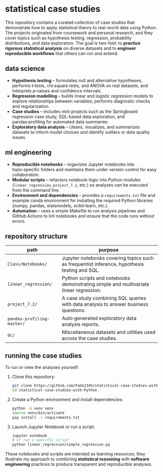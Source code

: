 # statistical case studies

This repository contains a curated collection of case studies that demonstrate how to apply statistical theory to real-world data using Python.  The projects originated from coursework and personal research, and they cover topics such as hypothesis testing, regression, probability distributions, and data exploration.  The goal is two-fold: to **practice rigorous statistical analysis** on diverse datasets and to **engineer reproducible workflows** that others can run and extend.

## data science

- **Hypothesis testing** – formulates null and alternative hypotheses, performs t‑tests, chi‑square tests, and ANOVA on real datasets, and interprets p‑values and confidence intervals.
- **Regression modelling** – builds linear and logistic regression models to explore relationships between variables; performs diagnostic checks and regularization.
- **Case studies** – includes mini projects such as the Springboard regression case study, SQL-based data exploration, and pandas‑profiling for automated data summaries.
- **Exploratory data analysis** – cleans, visualizes, and summarizes datasets to inform model choices and identify outliers or data quality issues.

## ml engineering

- **Reproducible notebooks** – organizes Jupyter notebooks into topic‑specific folders and maintains them under version control for easy collaboration.
- **Modular scripts** – refactors notebook logic into Python modules (`linear_regression`, `project_7.2`, etc.) so analyses can be executed from the command line.
- **Environment and dependencies** – provides a `requirements.txt` file and example conda environment for installing the required Python libraries (numpy, pandas, statsmodels, scikit‑learn, etc.).
- **Automation** – uses a simple Makefile to run analysis pipelines and GitHub Actions to lint notebooks and ensure that the code runs without errors.

## repository structure

| path | purpose |
|------|---------|
| `Class/Notebooks/` | Jupyter notebooks covering topics such as frequentist inference, hypothesis testing and SQL. |
| `linear_regression/` | Python scripts and notebooks demonstrating simple and multivariate linear regression. |
| `project_7.2/` | A case study combining SQL queries with data analysis to answer business questions. |
| `pandas-profiling-master/` | Auto‑generated exploratory data analysis reports. |
| `dc/` | Miscellaneous datasets and utilities used across the case studies. |

## running the case studies

To run or view the analyses yourself:

1. Clone this repository:
   ```bash
   git clone https://github.com/Fam12345/statistical-case-studies-with-Python.git
   cd statistical-case-studies-with-Python
   ```
2. Create a Python environment and install dependencies:
   ```bash
   python -m venv venv
   source venv/bin/activate
   pip install -r requirements.txt
   ```
3. Launch Jupyter Notebook or run a script:
   ```bash
   jupyter notebook
   # or run a specific script
   python linear_regression/simple_regression.py
   ```

These notebooks and scripts are intended as learning resources; they illustrate my approach to combining **statistical reasoning** with **software engineering** practices to produce transparent and reproducible analyses.
